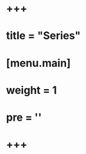 # +++
# title = "Series"
# [menu.main]
#   weight = 1
#   pre = '<i class="fas fa-fw fa-columns"></i>'
# +++
